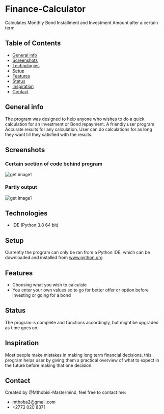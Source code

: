 # Finance-Calculator
Calculates Monthly Bond Installment and Investment Amount after a certain term 

## Table of Contents
* [General info](#general-info)
* [Screenshots](#screenshots)
* [Technologies](#technologies)
* [Setup](#setup)
* [Features](#features)
* [Status](#status)
* [Inspiration](#inspiration)
* [Contact](#contact)

## General info
The program was designed to help anyone who wishes to do a quick calculation for an investment or Bond repayment.
A friendly user program.
Accurate results for any calculation.
User can do calculations for as long they want till they satisfied with the results.

## Screenshots
### Certain section of code behind program
![get image1](https://github.com/Mthobisi-Mastermind/Screenshots/blob/master/Screenshot%202020-04-04%2012.18.02.png)

### Partly output
![get image1](https://github.com/Mthobisi-Mastermind/Screenshots/blob/master/Screenshot%202020-04-04%2012.19.38.png)

## Technologies
* IDE (Python 3.8 64 bit)

## Setup
Currently the program can only be ran from a Python IDE, which can be downloaded and installed from www.python.org

## Features
* Choosing what you wish to calculate
* You enter your own values so to go for better offer or option before investing or going for a bond
  
## Status
The program is complete and functions accordingly, but might be upgraded as time goes on.

## Inspiration
Most people make mistakes in making long term financial decisions, this program helps user by giving them a practical
overview of what to expect in the future before making that one decision.

## Contact
Created by @Mthobisi-Mastermind, feel free to contact me:
* mthoba2@gmail.com
* +2773 020 8371
